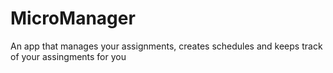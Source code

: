 # MicroManager
 An app that manages your assignments, creates schedules and keeps track of your assingments for you 
